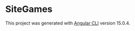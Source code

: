 # SiteGames

This project was generated with [Angular CLI](https://github.com/angular/angular-cli) version 15.0.4.
